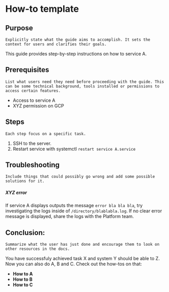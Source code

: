 # How-to template

## Purpose

`
Explicitly state what the guide aims to accomplish. It sets the context for users and clarifies their goals.
`

This guide provides step-by-step instructions on how to service A.


## Prerequisites

`
List what users need they need before proceeding with the guide. This can be some technical background, tools installed or permissions to access certain features.
`

* Access to service A
* XYZ permission on GCP

## Steps

`
Each step focus on a specific task.
`
1. SSH to the server.
2. Restart service with systemctl `restart service A.service`

## Troubleshooting

`
Include things that could possibly go wrong and add some possible solutions for it.
`
##### XYZ error
If service A displays outputs the message `error bla bla bla`, try investigating the logs inside of `/directory/blablabla.log`. If no clear error message is displayed, share the logs with the Platform team.

## Conclusion:

`
Summarize what the user has just done and encourage them to look on other resources in the docs.
`

You have successfuly achieved task X and system Y should be able to Z. Now you can also do A, B and C. Check out the how-tos on that:
* **How to A**
* **How to B**
* **How to C**
